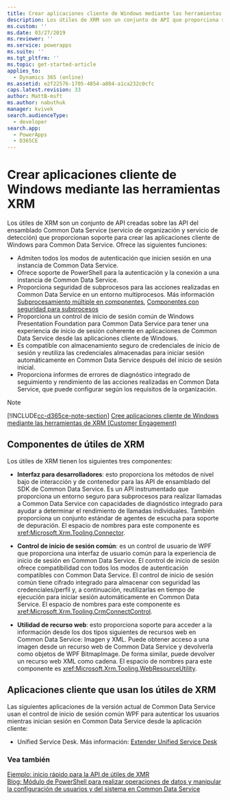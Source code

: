 ```yaml
---
title: Crear aplicaciones cliente de Windows mediante las herramientas de XRM (Common Data Service)| Microsoft Docs
description: Los útiles de XRM son un conjunto de API que proporciona soporte para crear aplicaciones cliente de Windows para Common Data Service.
ms.custom: ''
ms.date: 03/27/2019
ms.reviewer: ''
ms.service: powerapps
ms.suite: ''
ms.tgt_pltfrm: ''
ms.topic: get-started-article
applies_to:
  - Dynamics 365 (online)
ms.assetid: e2f22576-1705-4854-a804-a1ca232c0cfc
caps.latest.revision: 33
author: MattB-msft
ms.author: nabuthuk
manager: kvivek
search.audienceType:
  - developer
search.app:
  - PowerApps
  - D365CE
---
```

# <a name="build-windows-client-applications-using-the-xrm-tools"></a>Crear aplicaciones cliente de Windows mediante las herramientas XRM

Los útiles de XRM son un conjunto de API creadas sobre las API del ensamblado Common Data Service (servicio de organización y servicio de detección) que proporcionan soporte para crear las aplicaciones cliente de Windows para Common Data Service. Ofrece las siguientes funciones:  
  
- Admiten todos los modos de autenticación que inicien sesión en una instancia de Common Data Service.  
- Ofrece soporte de PowerShell para la autenticación y la conexión a una instancia de Common Data Service.  
- Proporciona seguridad de subprocesos para las acciones realizadas en Common Data Service en un entorno multiprocesos. Más información [Subprocesamiento múltiple en componentes](https://msdn.microsoft.com/library/vstudio/3es4b6yy.aspx), [Componentes con seguridad para subprocesos](https://msdn.microsoft.com/library/vstudio/a8544e2s.aspx)  
- Proporciona un control de inicio de sesión común de Windows Presentation Foundation para Common Data Service para tener una experiencia de inicio de sesión coherente en aplicaciones de Common Data Service desde las aplicaciones cliente de Windows.  
- Es compatible con almacenamiento seguro de credenciales de inicio de sesión y reutiliza las credenciales almacenadas para iniciar sesión automáticamente en Common Data Service después del inicio de sesión inicial.  
- Proporciona informes de errores de diagnóstico integrado de seguimiento y rendimiento de las acciones realizadas en Common Data Service, que puede configurar según los requisitos de la organización.  

> [!NOTE]
> [!INCLUDE[cc-d365ce-note-section](../includes/cc-d365ce-note-section.md)] [Cree aplicaciones cliente de Windows mediante las herramientas de XRM (Customer Engagement)](/dynamics365/customer-engagement/developer/build-windows-client-applications-xrm-tools)

## <a name="components-of-xrm-tooling"></a>Componentes de útiles de XRM  

Los útiles de XRM tienen los siguientes tres componentes:  
  
- **Interfaz para desarrolladores**: esto proporciona los métodos de nivel bajo de interacción y de contenedor para las API de ensamblado del SDK de Common Data Service. Es un API instrumentado que proporciona un entorno seguro para subprocesos para realizar llamadas a Common Data Service con capacidades de diagnóstico integrado para ayudar a determinar el rendimiento de llamadas individuales. También proporciona un conjunto estándar de agentes de escucha para soporte de depuración. El espacio de nombres para este componente es <xref:Microsoft.Xrm.Tooling.Connector>.  
  
- **Control de inicio de sesión común**: es un control de usuario de WPF que proporciona una interfaz de usuario común para la experiencia de inicio de sesión en Common Data Service. El control de inicio de sesión ofrece compatibilidad con todos los modos de autenticación compatibles con Common Data Service. El control de inicio de sesión común tiene cifrado integrado para almacenar con seguridad las credenciales/perfil y, a continuación, reutilizarlas en tiempo de ejecución para iniciar sesión automáticamente en Common Data Service. El espacio de nombres para este componente es <xref:Microsoft.Xrm.Tooling.CrmConnectControl>.  
  
- **Utilidad de recurso web**: esto proporciona soporte para acceder a la información desde los dos tipos siguientes de recursos web en Common Data Service: Imagen y XML. Puede obtener acceso a una imagen desde un recurso web de Common Data Service y devolverla como objetos de WPF BitmapImage. De forma similar, puede devolver un recurso web XML como cadena. El espacio de nombres para este componente es <xref:Microsoft.Xrm.Tooling.WebResourceUtility>.  
  
## <a name="client-applications-that-use-xrm-tooling"></a>Aplicaciones cliente que usan los útiles de XRM

Las siguientes aplicaciones de la versión actual de Common Data Service usan el control de inicio de sesión común WPF para autenticar los usuarios mientras inician sesión en Common Data Service desde la aplicación cliente:  
  
- Unified Service Desk. Más información: [Extender Unified Service Desk](/dynamics365/customer-engagement/unified-service-desk/extend-unified-service-desk)

<!--Package Deployer tool. More information: [Deploy packages using Package Deployer and Windows PowerShell](../../administrator/deploy-packages-using-package-deployer-windows-powershell.md)-->   

<!--Configuration Migration tool. More information [Manage your configuration data](../../administrator/manage-configuration-data.md)-->  
  
### <a name="see-also"></a>Vea también

[Ejemplo: inicio rápido para la API de útiles de XMR](sample-quick-start-xrm-tooling-api.md)<br />
[Blog: Módulo de PowerShell para realizar operaciones de datos y manipular la configuración de usuarios y del sistema en Common Data Service](http://blogs.msdn.com/b/crm/archive/2015/09/25/powershell-module-for-performing-data-operations-and-manipulating-user-and-system-settings-in-crm.aspx)


